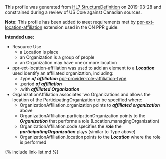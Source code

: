 <!--- Text entered into this file will appear at the top of the profiles page before the Formal Views of the profile content. -->

This profile was generated from [HL7 StructureDefinition](https://www.hl7.org/fhir/organizationaffiliation.profile.json) on 2019-03-28 and constrained during a review of US Core against Canadian sources.

**Note:** This profile has been added to meet requirements met by [ppr-ext-location-affiliation](https://simplifier.net/ProvincialProviderRe/location-affiliation/~json) extension used in the ON PPR guide.

**Intended use:**
- Resource Use
  - a Location is place
  - an Organization is a group of people
  - an Organization may have one or more location
- ppr-ext-location-affiliation was used to add an element to a ***Location*** used identify an affiliated organization, including:
  - .type ***of affiliation*** [ppr-provider-role-affiliation-type](https://simplifier.net/provincialproviderre/ppr-providerroleaffiliationtype)
  - .period ***of affiliation***
  - .with ***affiliated Organization***
- OrganizationAffiliation associates two Organizations and allows the location of the ParticipatingOrganization to be specified where:
  - OrganizationAffiliation.organization points to ***affiliated organization*** above
  - OrganizationAffiliation.participationOrganization points to the ***Organization*** that performs a role (Location.managingOrganization)
  - OrganizationAffiliation.code specifies the ***role*** the ***participatingOrganization*** plays (similar to Type above)
  - OrganizationAffiliation.location points to the ***Location*** where the role is performed

{% include link-list.md %}
